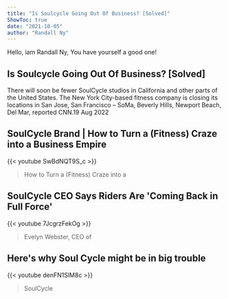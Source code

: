 ```yaml
---
title: "Is Soulcycle Going Out Of Business? [Solved]"
ShowToc: true 
date: "2021-10-05"
author: "Randall Ny" 
---
```


Hello, iam Randall Ny, You have yourself a good one!
## Is Soulcycle Going Out Of Business? [Solved]
There will soon be fewer SoulCycle studios in California and other parts of the United States. The New York City-based fitness company is closing its locations in San Jose, San Francisco – SoMa, Beverly Hills, Newport Beach, Del Mar, reported CNN.19 Aug 2022

## SoulCycle Brand | How to Turn a (Fitness) Craze into a Business Empire
{{< youtube SwBdNQT9S_c >}}
>How to Turn a (Fitness) Craze into a 

## SoulCycle CEO Says Riders Are 'Coming Back in Full Force'
{{< youtube 7JcgrzFekOg >}}
>Evelyn Webster, CEO of 

## Here's why Soul Cycle might be in big trouble
{{< youtube denFN1SlM8c >}}
>SoulCycle

